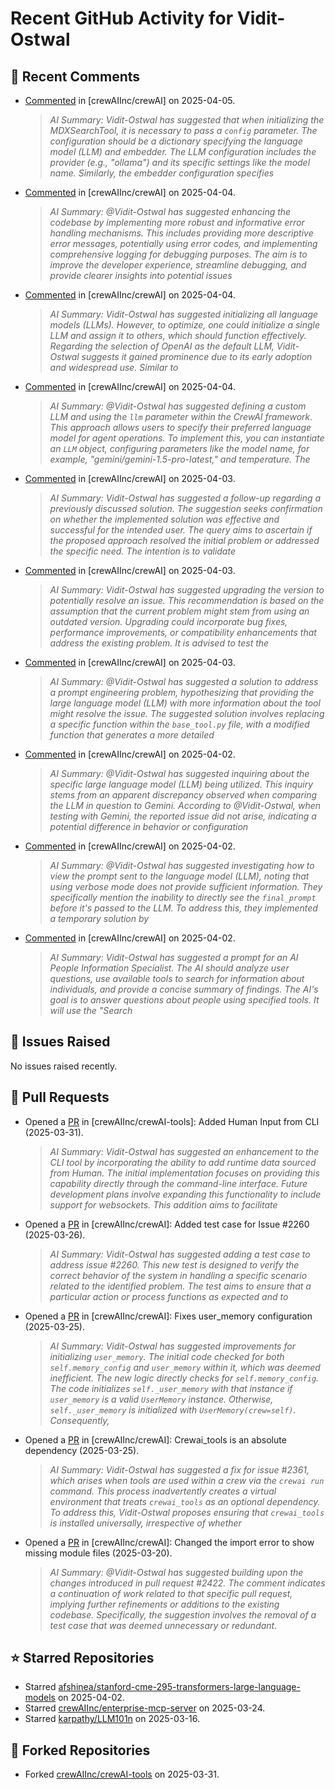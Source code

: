 # Recent GitHub Activity for Vidit-Ostwal

## 💬 Recent Comments
- [Commented](https://github.com/crewAIInc/crewAI/issues/2517#issuecomment-2780728915) in [crewAIInc/crewAI] on 2025-04-05.
  > *AI Summary: Vidit-Ostwal has suggested that when initializing the MDXSearchTool, it is necessary to pass a `config` parameter. The configuration should be a dictionary specifying the language model (LLM) and embedder. The LLM configuration includes the provider (e.g., "ollama") and its specific settings like the model name. Similarly, the embedder configuration specifies*
- [Commented](https://github.com/crewAIInc/crewAI/pull/2024#issuecomment-2779235679) in [crewAIInc/crewAI] on 2025-04-04.
  > *AI Summary: @Vidit-Ostwal has suggested enhancing the codebase by implementing more robust and informative error handling mechanisms. This includes providing more descriptive error messages, potentially using error codes, and implementing comprehensive logging for debugging purposes. The aim is to improve the developer experience, streamline debugging, and provide clearer insights into potential issues*
- [Commented](https://github.com/crewAIInc/crewAI/issues/2517#issuecomment-2779055100) in [crewAIInc/crewAI] on 2025-04-04.
  > *AI Summary: Vidit-Ostwal has suggested initializing all language models (LLMs). However, to optimize, one could initialize a single LLM and assign it to others, which should function effectively. Regarding the selection of OpenAI as the default LLM, Vidit-Ostwal suggests it gained prominence due to its early adoption and widespread use. Similar to*
- [Commented](https://github.com/crewAIInc/crewAI/issues/2517#issuecomment-2778410185) in [crewAIInc/crewAI] on 2025-04-04.
  > *AI Summary: @Vidit-Ostwal has suggested defining a custom LLM and using the `llm` parameter within the CrewAI framework. This approach allows users to specify their preferred language model for agent operations. To implement this, you can instantiate an `LLM` object, configuring parameters like the model name, for example, "gemini/gemini-1.5-pro-latest," and temperature. The*
- [Commented](https://github.com/crewAIInc/crewAI/issues/2288#issuecomment-2776559533) in [crewAIInc/crewAI] on 2025-04-03.
  > *AI Summary: Vidit-Ostwal has suggested a follow-up regarding a previously discussed solution. The suggestion seeks confirmation on whether the implemented solution was effective and successful for the intended user. The query aims to ascertain if the proposed approach resolved the initial problem or addressed the specific need. The intention is to validate*
- [Commented](https://github.com/crewAIInc/crewAI/issues/2101#issuecomment-2776553749) in [crewAIInc/crewAI] on 2025-04-03.
  > *AI Summary: Vidit-Ostwal has suggested upgrading the version to potentially resolve an issue. This recommendation is based on the assumption that the current problem might stem from using an outdated version. Upgrading could incorporate bug fixes, performance improvements, or compatibility enhancements that address the existing problem. It is advised to test the*
- [Commented](https://github.com/crewAIInc/crewAI/issues/2508#issuecomment-2776524457) in [crewAIInc/crewAI] on 2025-04-03.
  > *AI Summary: @Vidit-Ostwal has suggested a solution to address a prompt engineering problem, hypothesizing that providing the large language model (LLM) with more information about the tool might resolve the issue. The suggested solution involves replacing a specific function within the `base_tool.py` file, with a modified function that generates a more detailed*
- [Commented](https://github.com/crewAIInc/crewAI/issues/2508#issuecomment-2773146947) in [crewAIInc/crewAI] on 2025-04-02.
  > *AI Summary: @Vidit-Ostwal has suggested inquiring about the specific large language model (LLM) being utilized. This inquiry stems from an apparent discrepancy observed when comparing the LLM in question to Gemini. According to @Vidit-Ostwal, when testing with Gemini, the reported issue did not arise, indicating a potential difference in behavior or configuration*
- [Commented](https://github.com/crewAIInc/crewAI/issues/2508#issuecomment-2773137518) in [crewAIInc/crewAI] on 2025-04-02.
  > *AI Summary: @Vidit-Ostwal has suggested investigating how to view the prompt sent to the language model (LLM), noting that using verbose mode does not provide sufficient information. They specifically mention the inability to directly see the `final_prompt` before it's passed to the LLM. To address this, they implemented a temporary solution by*
- [Commented](https://github.com/crewAIInc/crewAI/issues/2508#issuecomment-2773121476) in [crewAIInc/crewAI] on 2025-04-02.
  > *AI Summary: Vidit-Ostwal has suggested a prompt for an AI People Information Specialist. The AI should analyze user questions, use available tools to search for information about individuals, and provide a concise summary of findings. The AI's goal is to answer questions about people using specified tools. It will use the "Search*

## 🐛 Issues Raised
No issues raised recently.

## 🚀 Pull Requests
- Opened a [PR](https://github.com/crewAIInc/crewAI-tools/pull/251) in [crewAIInc/crewAI-tools]: Added Human Input from CLI (2025-03-31).
  > *AI Summary: Vidit-Ostwal has suggested an enhancement to the CLI tool by incorporating the ability to add runtime data sourced from Human. The initial implementation focuses on providing this capability directly through the command-line interface. Future development plans involve expanding this functionality to include support for websockets. This addition aims to facilitate*
- Opened a [PR](https://github.com/crewAIInc/crewAI/pull/2484) in [crewAIInc/crewAI]: Added test case for Issue #2260 (2025-03-26).
  > *AI Summary: Vidit-Ostwal has suggested adding a test case to address issue #2260. This new test is designed to verify the correct behavior of the system in handling a specific scenario related to the identified problem. The test aims to ensure that a particular action or process functions as expected and to*
- Opened a [PR](https://github.com/crewAIInc/crewAI/pull/2469) in [crewAIInc/crewAI]: Fixes user_memory configuration (2025-03-25).
  > *AI Summary: Vidit-Ostwal has suggested improvements for initializing `user_memory`. The initial code checked for both `self.memory_config` and `user_memory` within it, which was deemed inefficient. The new logic directly checks for `self.memory_config`. The code initializes `self._user_memory` with that instance if `user_memory` is a valid `UserMemory` instance. Otherwise, `self._user_memory` is initialized with `UserMemory(crew=self)`. Consequently,*
- Opened a [PR](https://github.com/crewAIInc/crewAI/pull/2468) in [crewAIInc/crewAI]: Crewai_tools is an absolute dependency (2025-03-25).
  > *AI Summary: Vidit-Ostwal has suggested a fix for issue #2361, which arises when tools are used within a crew via the `crewai run` command. This process inadvertently creates a virtual environment that treats `crewai_tools` as an optional dependency. To address this, Vidit-Ostwal proposes ensuring that `crewai_tools` is installed universally, irrespective of whether*
- Opened a [PR](https://github.com/crewAIInc/crewAI/pull/2423) in [crewAIInc/crewAI]: Changed the import error to show missing module files (2025-03-20).
  > *AI Summary: @Vidit-Ostwal has suggested building upon the changes introduced in pull request #2422. The comment indicates a continuation of work related to that specific pull request, implying further refinements or additions to the existing codebase. Specifically, the suggestion involves the removal of a test case that was deemed unnecessary or redundant.*

## ⭐ Starred Repositories
- Starred [afshinea/stanford-cme-295-transformers-large-language-models](https://github.com/afshinea/stanford-cme-295-transformers-large-language-models) on 2025-04-02.
- Starred [crewAIInc/enterprise-mcp-server](https://github.com/crewAIInc/enterprise-mcp-server) on 2025-03-24.
- Starred [karpathy/LLM101n](https://github.com/karpathy/LLM101n) on 2025-03-16.

## 🍴 Forked Repositories
- Forked [crewAIInc/crewAI-tools](https://github.com/Vidit-Ostwal/crewAI-tools) on 2025-03-31.
